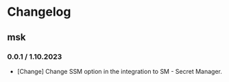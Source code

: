 # Changelog

## msk

### 0.0.1 / 1.10.2023
* [Change] Change SSM option in the integration to SM - Secret Manager.